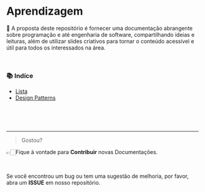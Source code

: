 # Aprendizagem
📖 A proposta deste repositório é fornecer uma documentação abrangente sobre programação e até engenharia de software, compartilhando ideias e leituras, além de utilizar slides criativos para tornar o conteúdo acessível e útil para todos os interessados na área.

<br>

### **📚 Indíce**<br>
* [Lista](https://github.com/Vannella/Aprendizagem/blob/main/Lista/Tipo1/Leitura.md)<br>
* [Design Patterns](https://github.com/Vannella/Aprendizagem/blob/main/Design%20Patterns.md)<br>

<br>
<br>
<br>

---

> Gostou?

👉🏻Fique à vontade para **Contribuir** novas Documentações.<br>

<br>

Se você encontrou um bug ou tem uma sugestão de melhoria, por favor, abra um **ISSUE** em nosso repositório. 


